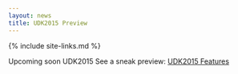 ```yaml
---
layout: news
title: UDK2015 Preview
---
```

{% include site-links.md %}

Upcoming soon UDK2015 See a sneak preview:
[UDK2015 Features]({{wiki}}/RoadMap2015)


